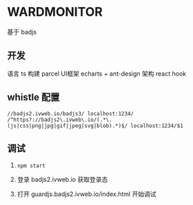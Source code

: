 # WARDMONITOR
基于 badjs 

## 开发 
语言 ts
构建 parcel
UI框架 echarts + ant-design
架构 react hook 

## whistle 配置
```
//badjs2.ivweb.io/badjs3/ localhost:1234/
/^https?://badjs2\.ivweb\.io/(.*\.(js|css|png|jpg|gif|jpeg|svg|blob).*)$/ localhost:1234/$1
```

## 调试
1. ``` npm start ```

2. 登录 badjs2.ivweb.io 获取登录态

3. 打开 guardjs.badjs2.ivweb.io/index.html 开始调试


